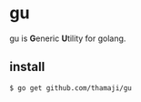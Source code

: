 # gu

gu is **G**eneric **U**tility for golang.

## install

```
$ go get github.com/thamaji/gu
```
